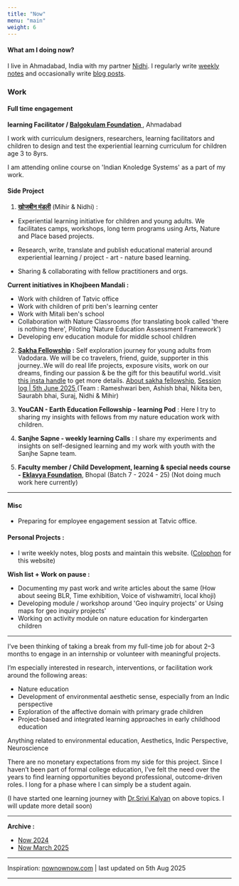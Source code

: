 ```yaml
---
title: "Now"
menu: "main"
weight:	6
---
```


#### What am I doing now?

I live in Ahmadabad, India with my partner [Nidhi](https://www.instagram.com/nidhi_pal16/). I regularly write [weekly notes](/tags/weekly-notes) and occasionally write [blog posts](/tags/public/).

### Work

#### Full time engagement

**learning Facilitator / [Balgokulam Foundation ](https://www.linkedin.com/company/bright-balgokulam/posts/?feedView=all)**, Ahmadabad

I work with curriculum designers, researchers, learning facilitators and children to design and test the experiential learning curriculum for children age 3 to 8yrs.

I am attending online course on 'Indian Knoledge Systems' as a part of my work.


#### Side Project

1. [**खोजबीन मंडली**](https://www.instagram.com/khojbeen_mandali/) (Mihir & Nidhi) : 

- Experiential learning initiative for children and young adults. We facilitates camps, workshops, long term programs using Arts, Nature and Place based projects. 

- Research, write, translate and publish educational material around experiential learning / project - art - nature based learning.

- Sharing & collaborating with fellow practitioners and orgs.

**Current initiatives in Khojbeen Mandali :**

  - Work with children of Tatvic office
  - Work with children of priti ben's learning center 
  - Work with Mitali ben's school 
  - Collaboration with Nature Classrooms (for translating book called 'there is nothing there', Piloting 'Nature Education Assessment Framework')
  - Developing env education module for middle school children 

2. **[Sakha Fellowship](https://www.canva.com/design/DAGbxEvFORE/JYo6NJ50K7jLHkb89ekJ1A/view?utm_content=DAGbxEvFORE&utm_campaign=designshare&utm_medium=link2&utm_source=uniquelinks&utlId=h1d966e9cd3) :** Self exploration journey for young adults from Vadodara. We will be co travelers, friend, guide, supporter in this journey..We will do real life projects, exposure visits, work on our dreams, finding our passion & be the gift for this beautiful world..visit [this insta handle](https://www.instagram.com/sakha.fellowship/) to get more details. [About sakha fellowship](https://drive.google.com/file/d/1cifmjMtyGhXxziGRb0GqoeeHqdV6gLq7/view?usp=sharing), [Session log | 5th June 2025 ](https://drive.google.com/file/d/1rfKnNBOYrq4-xfq0U2YLK8FU2wPTFZVO/view?usp=sharing)
(Team : Rameshwari ben, Ashish bhai, Nikita ben, Saurabh bhai, Suraj, Nidhi & Mihir)

3. **YouCAN - Earth Education Fellowship - learning Pod** : Here I try to sharing my insights with fellows from my nature education work with children.

4. **Sanjhe Sapne - weekly learning Calls** : I share my experiments and insights on self-designed learning and my work with youth with the Sanjhe Sapne team.

5. **Faculty member / Child Development, learning & special needs course - [Eklavya Foundation](https://eklavya.in/)**, Bhopal (Batch 7 - 2024 - 25) (Not doing much work here currently)

------
#### Misc

- Preparing for employee engagement session at Tatvic office.

#### Personal Projects :

- I write weekly notes, blog posts and maintain this website. ([Colophon](/colophon) for this website)

**Wish list + Work on pause :**

- Documenting my past work and write articles about the same (How about seeing BLR, Time exhibition, Voice of vishwamitri, local khoji)
- Developing module / workshop around 'Geo inquiry projects' or Using maps for geo inquiry projects'
- Working on activity module on nature education for kindergarten children

---

I’ve been thinking of taking a break from my full-time job for about 2–3 months to engage in an internship or volunteer with meaningful projects.

I’m especially interested in research, interventions, or facilitation work around the following areas:

- Nature education
- Development of environmental aesthetic sense, especially from an Indic perspective
- Exploration of the affective domain with primary grade children
- Project-based and integrated learning approaches in early childhood education

Anything related to environmental education, Aesthetics, Indic Perspective, Neuroscience

There are no monetary expectations from my side for this project. Since I haven’t been part of formal college education, I’ve felt the need over the years to find learning opportunities beyond professional, outcome-driven roles. I long for a phase where I can simply be a student again.

(I have started one learning journey with [Dr.Srivi Kalyan](https://www.sriviliveshere.com/) on above topics. I will update more detail soon)

----

**Archive :** 

- [Now 2024](/archive/now-2024/)
- [Now March 2025](/archive/now-march-2025/)
------

Inspiration: [nownownow.com](nownownow.com) | last updated on 5th Aug 2025

---------------

